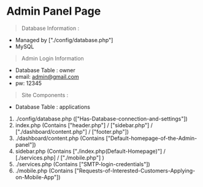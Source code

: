 # Admin Panel Page

> Database Information :
- Managed by ["./config/database.php"]
- MySQL

> Admin Login Information
- Database Table : owner
- email: admin@gmail.com
- pw: 12345


> Site Components :
- Database Table : applications
1) ./config/database.php (["Has-Database-connection-and-settings"])
2) index.php (Contains ["header.php"] / ["sidebar.php"] / ["./dashboard/content.php"] / ["footer.php"])
3) ./dashboard/content.php (Contains ["Default-homepage-of-the-Admin-panel"])
4) sidebar.php (Contains ["./index.php(Default-Homepage)"] / [./services.php] / ["./mobile.php"] )
5) ./services.php (Contains ["SMTP-login-credentials"])
6) ./mobile.php (Contains ["Requests-of-Interested-Customers-Applying-on-Mobile-App"])